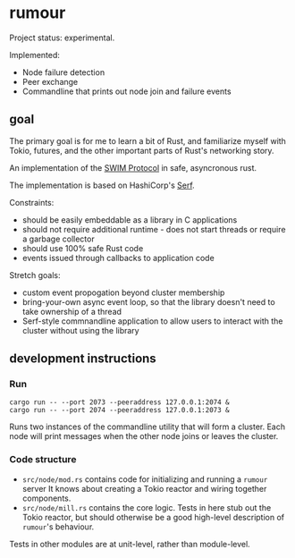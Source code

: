 # rumour

Project status: experimental. 

Implemented:
- Node failure detection
- Peer exchange
- Commandline that prints out node join and failure events

## goal

The primary goal is for me to learn a bit of Rust, and familiarize myself with Tokio, futures,
and the other important parts of Rust's networking story.

An implementation of the [SWIM Protocol](https://www.cs.cornell.edu/~asdas/research/dsn02-swim.pdf) in safe, asyncronous rust.

The implementation is based on HashiCorp's [Serf](https://www.serf.io/docs/internals/gossip.html).

Constraints:
- should be easily embeddable as a library in C applications
- should not require additional runtime - does not start threads or require a garbage collector
- should use 100% safe Rust code
- events issued through callbacks to application code

Stretch goals:
- custom event propogation beyond cluster membership
- bring-your-own async event loop, so that the library doesn't need to take ownership of a thread
- Serf-style commnandline application to allow users to interact with the cluster without using the library

## development instructions

### Run

    cargo run -- --port 2073 --peeraddress 127.0.0.1:2074 &
    cargo run -- --port 2074 --peeraddress 127.0.0.1:2073 &

Runs two instances of the commandline utility that will form a cluster. 
Each node will print messages when the other node joins or leaves the
cluster. 

### Code structure

* `src/node/mod.rs` contains code for initializing and running a `rumour` server
It knows about creating a Tokio reactor and wiring together components.
* `src/node/mill.rs` contains the core logic. Tests in here stub out the Tokio
reactor, but should otherwise be a good high-level description of `rumour`'s behaviour.

Tests in other modules are at unit-level, rather than module-level.

